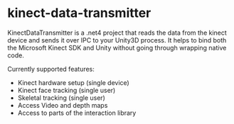 kinect-data-transmitter
=======================

KinectDataTransmitter is a .net4 project that reads the data from the kinect device and sends it over IPC to your Unity3D process.
It helps to bind both the Microsoft Kinect SDK and Unity without going through wrapping native code.

Currently supported features:
- Kinect hardware setup (single device)
- Kinect face tracking (single user)
- Skeletal tracking (single user)
- Access Video and depth maps
- Access to parts of the interaction library
